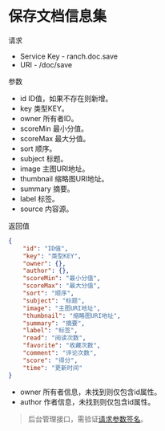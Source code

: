 # 保存文档信息集

请求
- Service Key - ranch.doc.save
- URI - /doc/save

参数
- id ID值，如果不存在则新增。
- key 类型KEY。
- owner 所有者ID。
- scoreMin 最小分值。
- scoreMax 最大分值。
- sort 顺序。
- subject 标题。
- image 主图URI地址。
- thumbnail 缩略图URI地址。
- summary 摘要。
- label 标签。
- source 内容源。

返回值
```json
{
    "id": "ID值",
    "key": "类型KEY",
    "owner": {},
    "author": {},
    "scoreMin": "最小分值",
    "scoreMax": "最大分值",
    "sort": "顺序",
    "subject": "标题",
    "image": "主图URI地址",
    "thumbnail": "缩略图URI地址",
    "summary": "摘要",
    "label": "标签",
    "read": "阅读次数",
    "favorite": "收藏次数",
    "comment": "评论次数",
    "score": "得分",
    "time": "更新时间"
}
```

- owner 所有者信息，未找到则仅包含id属性。
- author 作者信息，未找到则仅包含id属性。

> 后台管理接口，需验证[请求参数签名](https://github.com/heisedebaise/tephra/blob/master/tephra-ctrl/doc/sign.md)。
